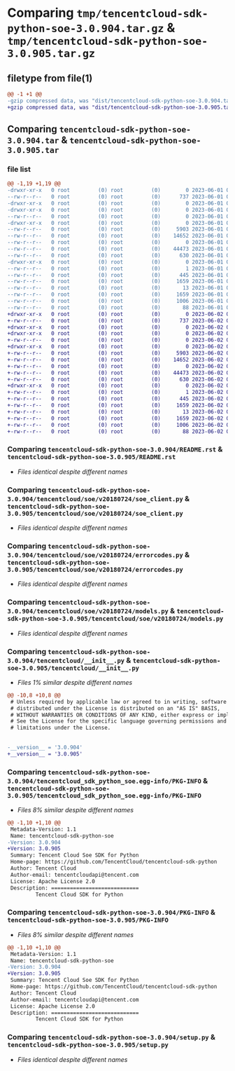 # Comparing `tmp/tencentcloud-sdk-python-soe-3.0.904.tar.gz` & `tmp/tencentcloud-sdk-python-soe-3.0.905.tar.gz`

## filetype from file(1)

```diff
@@ -1 +1 @@
-gzip compressed data, was "dist/tencentcloud-sdk-python-soe-3.0.904.tar", last modified: Thu Jun  1 02:44:55 2023, max compression
+gzip compressed data, was "dist/tencentcloud-sdk-python-soe-3.0.905.tar", last modified: Fri Jun  2 00:37:51 2023, max compression
```

## Comparing `tencentcloud-sdk-python-soe-3.0.904.tar` & `tencentcloud-sdk-python-soe-3.0.905.tar`

### file list

```diff
@@ -1,19 +1,19 @@
-drwxr-xr-x   0 root         (0) root         (0)        0 2023-06-01 02:44:55.000000 tencentcloud-sdk-python-soe-3.0.904/
--rw-r--r--   0 root         (0) root         (0)      737 2023-06-01 02:44:55.000000 tencentcloud-sdk-python-soe-3.0.904/README.rst
-drwxr-xr-x   0 root         (0) root         (0)        0 2023-06-01 02:44:55.000000 tencentcloud-sdk-python-soe-3.0.904/tencentcloud/
-drwxr-xr-x   0 root         (0) root         (0)        0 2023-06-01 02:44:55.000000 tencentcloud-sdk-python-soe-3.0.904/tencentcloud/soe/
--rw-r--r--   0 root         (0) root         (0)        0 2023-06-01 02:44:55.000000 tencentcloud-sdk-python-soe-3.0.904/tencentcloud/soe/__init__.py
-drwxr-xr-x   0 root         (0) root         (0)        0 2023-06-01 02:44:55.000000 tencentcloud-sdk-python-soe-3.0.904/tencentcloud/soe/v20180724/
--rw-r--r--   0 root         (0) root         (0)     5903 2023-06-01 02:44:55.000000 tencentcloud-sdk-python-soe-3.0.904/tencentcloud/soe/v20180724/soe_client.py
--rw-r--r--   0 root         (0) root         (0)    14652 2023-06-01 02:44:55.000000 tencentcloud-sdk-python-soe-3.0.904/tencentcloud/soe/v20180724/errorcodes.py
--rw-r--r--   0 root         (0) root         (0)        0 2023-06-01 02:44:55.000000 tencentcloud-sdk-python-soe-3.0.904/tencentcloud/soe/v20180724/__init__.py
--rw-r--r--   0 root         (0) root         (0)    44473 2023-06-01 02:44:55.000000 tencentcloud-sdk-python-soe-3.0.904/tencentcloud/soe/v20180724/models.py
--rw-r--r--   0 root         (0) root         (0)      630 2023-06-01 02:44:55.000000 tencentcloud-sdk-python-soe-3.0.904/tencentcloud/__init__.py
-drwxr-xr-x   0 root         (0) root         (0)        0 2023-06-01 02:44:55.000000 tencentcloud-sdk-python-soe-3.0.904/tencentcloud_sdk_python_soe.egg-info/
--rw-r--r--   0 root         (0) root         (0)        1 2023-06-01 02:44:55.000000 tencentcloud-sdk-python-soe-3.0.904/tencentcloud_sdk_python_soe.egg-info/dependency_links.txt
--rw-r--r--   0 root         (0) root         (0)      445 2023-06-01 02:44:55.000000 tencentcloud-sdk-python-soe-3.0.904/tencentcloud_sdk_python_soe.egg-info/SOURCES.txt
--rw-r--r--   0 root         (0) root         (0)     1659 2023-06-01 02:44:55.000000 tencentcloud-sdk-python-soe-3.0.904/tencentcloud_sdk_python_soe.egg-info/PKG-INFO
--rw-r--r--   0 root         (0) root         (0)       13 2023-06-01 02:44:55.000000 tencentcloud-sdk-python-soe-3.0.904/tencentcloud_sdk_python_soe.egg-info/top_level.txt
--rw-r--r--   0 root         (0) root         (0)     1659 2023-06-01 02:44:55.000000 tencentcloud-sdk-python-soe-3.0.904/PKG-INFO
--rw-r--r--   0 root         (0) root         (0)     1006 2023-06-01 02:44:55.000000 tencentcloud-sdk-python-soe-3.0.904/setup.py
--rw-r--r--   0 root         (0) root         (0)       88 2023-06-01 02:44:55.000000 tencentcloud-sdk-python-soe-3.0.904/setup.cfg
+drwxr-xr-x   0 root         (0) root         (0)        0 2023-06-02 00:37:51.000000 tencentcloud-sdk-python-soe-3.0.905/
+-rw-r--r--   0 root         (0) root         (0)      737 2023-06-02 00:37:51.000000 tencentcloud-sdk-python-soe-3.0.905/README.rst
+drwxr-xr-x   0 root         (0) root         (0)        0 2023-06-02 00:37:51.000000 tencentcloud-sdk-python-soe-3.0.905/tencentcloud/
+drwxr-xr-x   0 root         (0) root         (0)        0 2023-06-02 00:37:51.000000 tencentcloud-sdk-python-soe-3.0.905/tencentcloud/soe/
+-rw-r--r--   0 root         (0) root         (0)        0 2023-06-02 00:37:51.000000 tencentcloud-sdk-python-soe-3.0.905/tencentcloud/soe/__init__.py
+drwxr-xr-x   0 root         (0) root         (0)        0 2023-06-02 00:37:51.000000 tencentcloud-sdk-python-soe-3.0.905/tencentcloud/soe/v20180724/
+-rw-r--r--   0 root         (0) root         (0)     5903 2023-06-02 00:37:51.000000 tencentcloud-sdk-python-soe-3.0.905/tencentcloud/soe/v20180724/soe_client.py
+-rw-r--r--   0 root         (0) root         (0)    14652 2023-06-02 00:37:51.000000 tencentcloud-sdk-python-soe-3.0.905/tencentcloud/soe/v20180724/errorcodes.py
+-rw-r--r--   0 root         (0) root         (0)        0 2023-06-02 00:37:51.000000 tencentcloud-sdk-python-soe-3.0.905/tencentcloud/soe/v20180724/__init__.py
+-rw-r--r--   0 root         (0) root         (0)    44473 2023-06-02 00:37:51.000000 tencentcloud-sdk-python-soe-3.0.905/tencentcloud/soe/v20180724/models.py
+-rw-r--r--   0 root         (0) root         (0)      630 2023-06-02 00:37:51.000000 tencentcloud-sdk-python-soe-3.0.905/tencentcloud/__init__.py
+drwxr-xr-x   0 root         (0) root         (0)        0 2023-06-02 00:37:51.000000 tencentcloud-sdk-python-soe-3.0.905/tencentcloud_sdk_python_soe.egg-info/
+-rw-r--r--   0 root         (0) root         (0)        1 2023-06-02 00:37:51.000000 tencentcloud-sdk-python-soe-3.0.905/tencentcloud_sdk_python_soe.egg-info/dependency_links.txt
+-rw-r--r--   0 root         (0) root         (0)      445 2023-06-02 00:37:51.000000 tencentcloud-sdk-python-soe-3.0.905/tencentcloud_sdk_python_soe.egg-info/SOURCES.txt
+-rw-r--r--   0 root         (0) root         (0)     1659 2023-06-02 00:37:51.000000 tencentcloud-sdk-python-soe-3.0.905/tencentcloud_sdk_python_soe.egg-info/PKG-INFO
+-rw-r--r--   0 root         (0) root         (0)       13 2023-06-02 00:37:51.000000 tencentcloud-sdk-python-soe-3.0.905/tencentcloud_sdk_python_soe.egg-info/top_level.txt
+-rw-r--r--   0 root         (0) root         (0)     1659 2023-06-02 00:37:51.000000 tencentcloud-sdk-python-soe-3.0.905/PKG-INFO
+-rw-r--r--   0 root         (0) root         (0)     1006 2023-06-02 00:37:51.000000 tencentcloud-sdk-python-soe-3.0.905/setup.py
+-rw-r--r--   0 root         (0) root         (0)       88 2023-06-02 00:37:51.000000 tencentcloud-sdk-python-soe-3.0.905/setup.cfg
```

### Comparing `tencentcloud-sdk-python-soe-3.0.904/README.rst` & `tencentcloud-sdk-python-soe-3.0.905/README.rst`

 * *Files identical despite different names*

### Comparing `tencentcloud-sdk-python-soe-3.0.904/tencentcloud/soe/v20180724/soe_client.py` & `tencentcloud-sdk-python-soe-3.0.905/tencentcloud/soe/v20180724/soe_client.py`

 * *Files identical despite different names*

### Comparing `tencentcloud-sdk-python-soe-3.0.904/tencentcloud/soe/v20180724/errorcodes.py` & `tencentcloud-sdk-python-soe-3.0.905/tencentcloud/soe/v20180724/errorcodes.py`

 * *Files identical despite different names*

### Comparing `tencentcloud-sdk-python-soe-3.0.904/tencentcloud/soe/v20180724/models.py` & `tencentcloud-sdk-python-soe-3.0.905/tencentcloud/soe/v20180724/models.py`

 * *Files identical despite different names*

### Comparing `tencentcloud-sdk-python-soe-3.0.904/tencentcloud/__init__.py` & `tencentcloud-sdk-python-soe-3.0.905/tencentcloud/__init__.py`

 * *Files 1% similar despite different names*

```diff
@@ -10,8 +10,8 @@
 # Unless required by applicable law or agreed to in writing, software
 # distributed under the License is distributed on an "AS IS" BASIS,
 # WITHOUT WARRANTIES OR CONDITIONS OF ANY KIND, either express or implied.
 # See the License for the specific language governing permissions and
 # limitations under the License.
 
 
-__version__ = '3.0.904'
+__version__ = '3.0.905'
```

### Comparing `tencentcloud-sdk-python-soe-3.0.904/tencentcloud_sdk_python_soe.egg-info/PKG-INFO` & `tencentcloud-sdk-python-soe-3.0.905/tencentcloud_sdk_python_soe.egg-info/PKG-INFO`

 * *Files 8% similar despite different names*

```diff
@@ -1,10 +1,10 @@
 Metadata-Version: 1.1
 Name: tencentcloud-sdk-python-soe
-Version: 3.0.904
+Version: 3.0.905
 Summary: Tencent Cloud Soe SDK for Python
 Home-page: https://github.com/TencentCloud/tencentcloud-sdk-python
 Author: Tencent Cloud
 Author-email: tencentcloudapi@tencent.com
 License: Apache License 2.0
 Description: ============================
         Tencent Cloud SDK for Python
```

### Comparing `tencentcloud-sdk-python-soe-3.0.904/PKG-INFO` & `tencentcloud-sdk-python-soe-3.0.905/PKG-INFO`

 * *Files 8% similar despite different names*

```diff
@@ -1,10 +1,10 @@
 Metadata-Version: 1.1
 Name: tencentcloud-sdk-python-soe
-Version: 3.0.904
+Version: 3.0.905
 Summary: Tencent Cloud Soe SDK for Python
 Home-page: https://github.com/TencentCloud/tencentcloud-sdk-python
 Author: Tencent Cloud
 Author-email: tencentcloudapi@tencent.com
 License: Apache License 2.0
 Description: ============================
         Tencent Cloud SDK for Python
```

### Comparing `tencentcloud-sdk-python-soe-3.0.904/setup.py` & `tencentcloud-sdk-python-soe-3.0.905/setup.py`

 * *Files identical despite different names*


